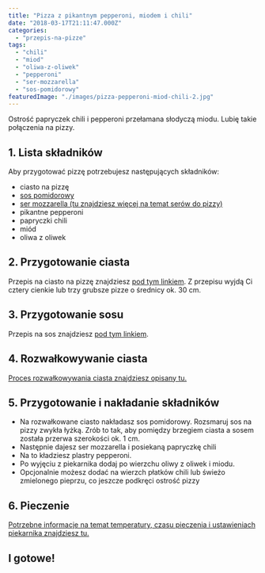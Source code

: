 ```yaml
---
title: "Pizza z pikantnym pepperoni, miodem i chili"
date: "2018-03-17T21:11:47.000Z"
categories: 
  - "przepis-na-pizze"
tags: 
  - "chili"
  - "miod"
  - "oliwa-z-oliwek"
  - "pepperoni"
  - "ser-mozzarella"
  - "sos-pomidorowy"
featuredImage: "./images/pizza-pepperoni-miod-chili-2.jpg"
---
```


Ostrość papryczek chili i pepperoni przełamana słodyczą miodu. Lubię takie połączenia na pizzy.

## 1\. Lista składników

Aby przygotować pizzę potrzebujesz następujących składników:

- ciasto na pizzę
- <a title="Przepis na sos pomidorowy" href="/sos-pomidorowy/">sos pomidorowy</a>
- <a title="Ser do pizzy" href="/jaki-ser-wybrac-do-pizzy/">ser mozzarella (tu znajdziesz więcej na temat serów do pizzy)</a>
- pikantne pepperoni
- papryczki chili
- miód
- oliwa z oliwek

## 2\. Przygotowanie ciasta

Przepis na ciasto na pizzę znajdziesz <a title="Przepis na ciasto podstawowe" href="/przepis-na-ciasto-na-pizze/">pod tym linkiem</a>. Z przepisu wyjdą Ci cztery cienkie lub trzy grubsze pizze o średnicy ok. 30 cm.

## 3\. Przygotowanie sosu

Przepis na sos znajdziesz <a title="Przepis na sos pomidorowy" href="/sos-pomidorowy/">pod tym linkiem</a>.

## 4\. Rozwałkowywanie ciasta

<a title="Rozwałkowywanie ciasta" href="/jak-walkowac-ciasto-pizzy/">Proces rozwałkowywania ciasta znajdziesz opisany tu.</a>

## 5\. Przygotowanie i nakładanie składników

- Na rozwałkowane ciasto nakładasz sos pomidorowy. Rozsmaruj sos na pizzy zwykła łyżką. Zrób to tak, aby pomiędzy brzegiem ciasta a sosem została przerwa szerokości ok. 1 cm.
- Następnie dajesz ser mozzarella i posiekaną papryczkę chili
- Na to kładziesz plastry pepperoni.
- Po wyjęciu z piekarnika dodaj po wierzchu oliwy z oliwek i miodu.
- Opcjonalnie możesz dodać na wierzch płatków chili lub świeżo zmielonego pieprzu, co jeszcze podkręci ostrość pizzy

## 6\. Pieczenie

<a title="Jak ustawić piekarnik do pieczenia pizzy" href="/jak-ustawic-piekarnik-pieczenia-pizzy/">Potrzebne informacje na temat temperatury, czasu pieczenia i ustawieniach piekarnika znajdziesz tu.</a>

## I gotowe!
